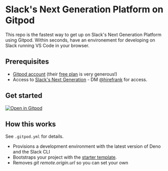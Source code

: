# Slack's Next Generation Platform on Gitpod

This repo is the fastest way to get up on Slack's Next Generation Platform using Gitpod. Within seconds, have an environement for developing on Slack running VS Code in your browser.

## Prerequisites

- [Gitpod account](https://gitpod.io/) (their [free plan](https://www.gitpod.io/pricing) is very generous!)
- Access to [Slack's Next Generation](http://api.slack.com/future) - DM [@hirefrank](https://twitter.com/hirefrank) for access.

## Get started

[![Open in Gitpod](https://gitpod.io/button/open-in-gitpod.svg)](https://gitpod.io/#https://github.com/hirefrank/slack-platform-gitpod)


## How this works
See `.gitpod.yml` for details.

- Provisions a development environment with the latest version of Deno and the Slack CLI
- Bootstraps your project with the [starter template](https://github.com/slack-samples/deno-starter-template).
- Removes _git remote.origin.url_ so you can set your own
